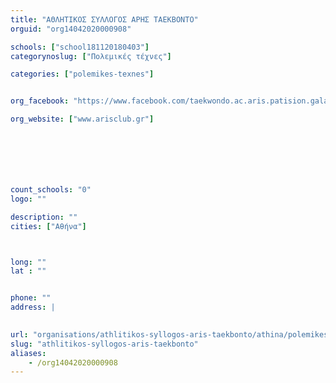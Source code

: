 ```yaml
---
title: "ΑΘΛΗΤΙΚΟΣ ΣΥΛΛΟΓΟΣ ΑΡΗΣ ΤΑΕΚΒΟΝΤΟ"
orguid: "org14042020000908"

schools: ["school181120180403"]
categorynoslug: ["Πολεμικές τέχνες"]

categories: ["polemikes-texnes"]


org_facebook: "https://www.facebook.com/taekwondo.ac.aris.patision.galatsiou/"

org_website: ["www.arisclub.gr"]







count_schools: "0"
logo: ""

description: ""
cities: ["Αθήνα"]



long: ""
lat : ""


phone: ""
address: |
    

url: "organisations/athlitikos-syllogos-aris-taekbonto/athina/polemikes-texnes"
slug: "athlitikos-syllogos-aris-taekbonto"
aliases:
    - /org14042020000908
---
```



